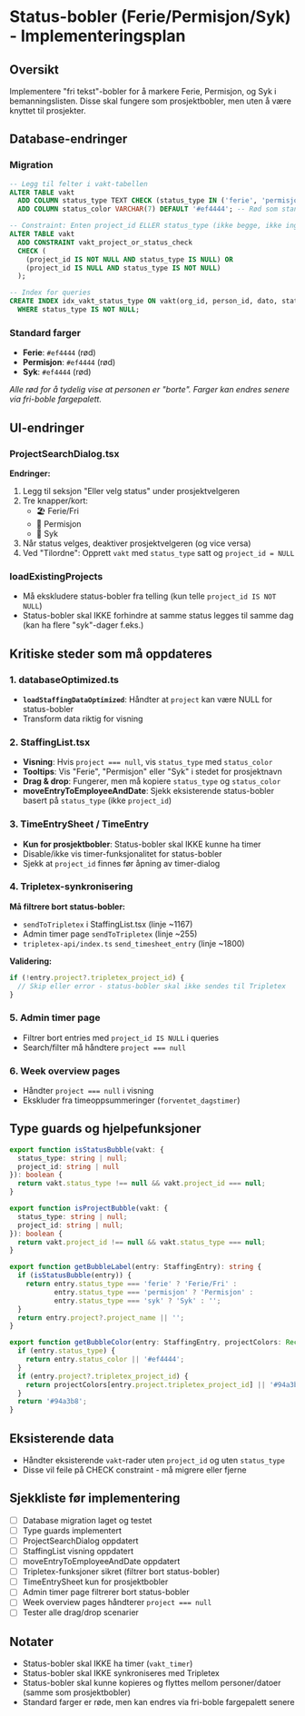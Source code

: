 # Status-bobler (Ferie/Permisjon/Syk) - Implementeringsplan

## Oversikt
Implementere "fri tekst"-bobler for å markere Ferie, Permisjon, og Syk i bemanningslisten. Disse skal fungere som prosjektbobler, men uten å være knyttet til prosjekter.

## Database-endringer

### Migration
```sql
-- Legg til felter i vakt-tabellen
ALTER TABLE vakt 
  ADD COLUMN status_type TEXT CHECK (status_type IN ('ferie', 'permisjon', 'syk')),
  ADD COLUMN status_color VARCHAR(7) DEFAULT '#ef4444'; -- Rød som standard

-- Constraint: Enten project_id ELLER status_type (ikke begge, ikke ingen)
ALTER TABLE vakt 
  ADD CONSTRAINT vakt_project_or_status_check 
  CHECK (
    (project_id IS NOT NULL AND status_type IS NULL) OR 
    (project_id IS NULL AND status_type IS NOT NULL)
  );

-- Index for queries
CREATE INDEX idx_vakt_status_type ON vakt(org_id, person_id, dato, status_type) 
  WHERE status_type IS NOT NULL;
```

### Standard farger
- **Ferie**: `#ef4444` (rød)
- **Permisjon**: `#ef4444` (rød)
- **Syk**: `#ef4444` (rød)

*Alle rød for å tydelig vise at personen er "borte". Farger kan endres senere via fri-boble fargepalett.*

## UI-endringer

### ProjectSearchDialog.tsx
**Endringer:**
1. Legg til seksjon "Eller velg status" under prosjektvelgeren
2. Tre knapper/kort:
   - 🏖️ Ferie/Fri
   - 👤 Permisjon
   - 🏥 Syk
3. Når status velges, deaktiver prosjektvelgeren (og vice versa)
4. Ved "Tilordne": Opprett `vakt` med `status_type` satt og `project_id = NULL`

### loadExistingProjects
- Må ekskludere status-bobler fra telling (kun telle `project_id IS NOT NULL`)
- Status-bobler skal IKKE forhindre at samme status legges til samme dag (kan ha flere "syk"-dager f.eks.)

## Kritiske steder som må oppdateres

### 1. databaseOptimized.ts
- **`loadStaffingDataOptimized`**: Håndter at `project` kan være NULL for status-bobler
- Transform data riktig for visning

### 2. StaffingList.tsx
- **Visning**: Hvis `project === null`, vis `status_type` med `status_color`
- **Tooltips**: Vis "Ferie", "Permisjon" eller "Syk" i stedet for prosjektnavn
- **Drag & drop**: Fungerer, men må kopiere `status_type` og `status_color`
- **moveEntryToEmployeeAndDate**: Sjekk eksisterende status-bobler basert på `status_type` (ikke `project_id`)

### 3. TimeEntrySheet / TimeEntry
- **Kun for prosjektbobler**: Status-bobler skal IKKE kunne ha timer
- Disable/ikke vis timer-funksjonalitet for status-bobler
- Sjekk at `project_id` finnes før åpning av timer-dialog

### 4. Tripletex-synkronisering
**Må filtrere bort status-bobler:**
- `sendToTripletex` i StaffingList.tsx (linje ~1167)
- Admin timer page `sendToTripletex` (linje ~255)
- `tripletex-api/index.ts` `send_timesheet_entry` (linje ~1800)

**Validering:**
```typescript
if (!entry.project?.tripletex_project_id) {
  // Skip eller error - status-bobler skal ikke sendes til Tripletex
}
```

### 5. Admin timer page
- Filtrer bort entries med `project_id IS NULL` i queries
- Search/filter må håndtere `project === null`

### 6. Week overview pages
- Håndter `project === null` i visning
- Ekskluder fra timeoppsummeringer (`forventet_dagstimer`)

## Type guards og hjelpefunksjoner

```typescript
export function isStatusBubble(vakt: { 
  status_type: string | null; 
  project_id: string | null 
}): boolean {
  return vakt.status_type !== null && vakt.project_id === null;
}

export function isProjectBubble(vakt: {
  status_type: string | null;
  project_id: string | null;
}): boolean {
  return vakt.project_id !== null && vakt.status_type === null;
}

export function getBubbleLabel(entry: StaffingEntry): string {
  if (isStatusBubble(entry)) {
    return entry.status_type === 'ferie' ? 'Ferie/Fri' :
           entry.status_type === 'permisjon' ? 'Permisjon' :
           entry.status_type === 'syk' ? 'Syk' : '';
  }
  return entry.project?.project_name || '';
}

export function getBubbleColor(entry: StaffingEntry, projectColors: Record<number, string>): string {
  if (entry.status_type) {
    return entry.status_color || '#ef4444';
  }
  if (entry.project?.tripletex_project_id) {
    return projectColors[entry.project.tripletex_project_id] || '#94a3b8';
  }
  return '#94a3b8';
}
```

## Eksisterende data
- Håndter eksisterende `vakt`-rader uten `project_id` og uten `status_type`
- Disse vil feile på CHECK constraint - må migrere eller fjerne

## Sjekkliste før implementering
- [ ] Database migration laget og testet
- [ ] Type guards implementert
- [ ] ProjectSearchDialog oppdatert
- [ ] StaffingList visning oppdatert
- [ ] moveEntryToEmployeeAndDate oppdatert
- [ ] Tripletex-funksjoner sikret (filtrer bort status-bobler)
- [ ] TimeEntrySheet kun for prosjektbobler
- [ ] Admin timer page filtrerer bort status-bobler
- [ ] Week overview pages håndterer `project === null`
- [ ] Tester alle drag/drop scenarier

## Notater
- Status-bobler skal IKKE ha timer (`vakt_timer`)
- Status-bobler skal IKKE synkroniseres med Tripletex
- Status-bobler skal kunne kopieres og flyttes mellom personer/datoer (samme som prosjektbobler)
- Standard farger er røde, men kan endres via fri-boble fargepalett senere

